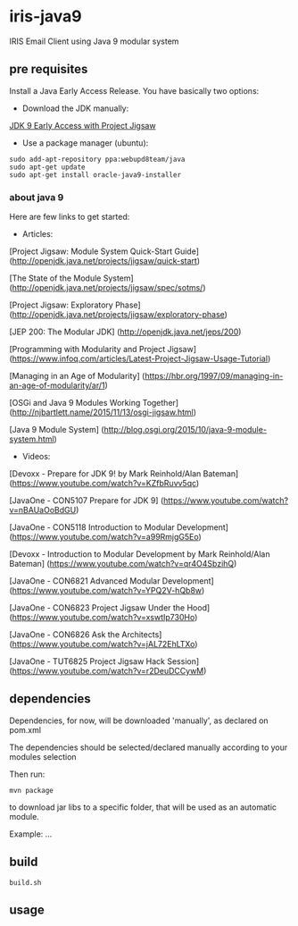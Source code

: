 # iris-java9
IRIS Email Client using Java 9 modular system


## pre requisites

Install a Java Early Access Release. You have basically two options:

  * Download the JDK manually:

[JDK 9 Early Access with Project Jigsaw](https://jdk9.java.net/jigsaw/)

  * Use a package manager (ubuntu):

```
sudo add-apt-repository ppa:webupd8team/java
sudo apt-get update
sudo apt-get install oracle-java9-installer
```

### about java 9

Here are few links to get started:

* Articles:

[Project Jigsaw: Module System Quick-Start Guide] (http://openjdk.java.net/projects/jigsaw/quick-start)

[The State of the Module System] (http://openjdk.java.net/projects/jigsaw/spec/sotms/)

[Project Jigsaw: Exploratory Phase] (http://openjdk.java.net/projects/jigsaw/exploratory-phase)

[JEP 200: The Modular JDK] (http://openjdk.java.net/jeps/200)

[Programming with Modularity and Project Jigsaw] (https://www.infoq.com/articles/Latest-Project-Jigsaw-Usage-Tutorial)

[Managing in an Age of Modularity] (https://hbr.org/1997/09/managing-in-an-age-of-modularity/ar/1)

[OSGi and Java 9 Modules Working Together] (http://njbartlett.name/2015/11/13/osgi-jigsaw.html)

[Java 9 Module System] (http://blog.osgi.org/2015/10/java-9-module-system.html)

* Videos:

[Devoxx - Prepare for JDK 9! by Mark Reinhold/Alan Bateman] (https://www.youtube.com/watch?v=KZfbRuvv5qc)

[JavaOne - CON5107 Prepare for JDK 9] (https://www.youtube.com/watch?v=nBAUaOoBdGU)

[JavaOne - CON5118 Introduction to Modular Development] (https://www.youtube.com/watch?v=a99RmjgG5Eo)

[Devoxx - Introduction to Modular Development by Mark Reinhold/Alan Bateman] (https://www.youtube.com/watch?v=qr4O4SbzihQ)

[JavaOne - CON6821 Advanced Modular Development] (https://www.youtube.com/watch?v=YPQ2V-hQb8w)

[JavaOne - CON6823 Project Jigsaw Under the Hood] (https://www.youtube.com/watch?v=xswtIp730Ho)

[JavaOne - CON6826 Ask the Architects] (https://www.youtube.com/watch?v=jAL72EhLTXo)

[JavaOne - TUT6825 Project Jigsaw Hack Session] (https://www.youtube.com/watch?v=r2DeuDCCywM)


## dependencies

Dependencies, for now, will be downloaded 'manually', as declared on pom.xml

The dependencies should be selected/declared manually according to your modules selection

Then run:

`mvn package`

to download jar libs to a specific folder, that will be used as an automatic module.

Example: ... 


## build

`build.sh`


## usage
